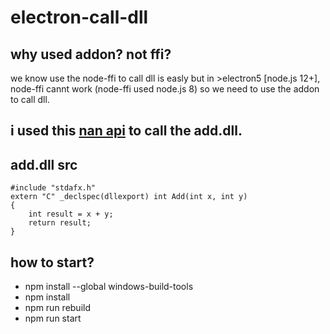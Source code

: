 # electron-call-dll

## why used addon? not ffi?
we know use the node-ffi to call dll is easly
but in >electron5 [node.js 12+], node-ffi cannt work (node-ffi used node.js 8)
so we need to use the addon to call dll.

## i used this [nan api](https://github.com/nodejs/nan) to call the add.dll.

## add.dll src

```
#include "stdafx.h"
extern "C" _declspec(dllexport) int Add(int x, int y)
{
	int result = x + y;
	return result;
}
```

## how to start?
- npm install --global windows-build-tools
- npm install
- npm run rebuild
- npm run start
